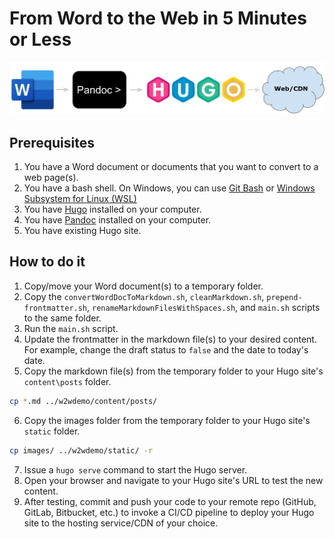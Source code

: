 # From Word to the Web in 5 Minutes or Less

![Readme Banner](/readme_images/WordToWebReadmeBanner.png)

## Prerequisites

1. You have a Word document or documents that you want to convert to a web page(s).
2. You have a bash shell. On Windows, you can use [Git Bash](https://git-scm.com/downloads) or [Windows Subsystem for Linux (WSL)](https://docs.microsoft.com/en-us/windows/wsl/about)
3. You have [Hugo](https://gohugo.io/) installed on your computer.
4. You have [Pandoc](https://pandoc.org/) installed on your computer.
5. You have existing Hugo site.

## How to do it

1. Copy/move your Word document(s) to a temporary folder.
2. Copy the `convertWordDocToMarkdown.sh`, `cleanMarkdown.sh`, `prepend-frontmatter.sh`, `renameMarkdownFilesWithSpaces.sh`, and `main.sh` scripts to the same folder.
3. Run the `main.sh` script.
4. Update the frontmatter in the markdown file(s) to your desired content. For example, change the draft status to `false` and the date to today's date.
5. Copy the markdown file(s) from the temporary folder to your Hugo site's `content\posts` folder.

```bash
cp *.md ../w2wdemo/content/posts/
```

6. Copy the images folder from the temporary folder to your Hugo site's `static` folder.

```bash
cp images/ ../w2wdemo/static/ -r
```

7. Issue a `hugo serve` command to start the Hugo server.
8. Open your browser and navigate to your Hugo site's URL to test the new content.
9. After testing, commit and push your code to your remote repo (GitHub, GitLab, Bitbucket, etc.) to invoke a CI/CD pipeline to deploy your Hugo site to the hosting service/CDN of your choice.
